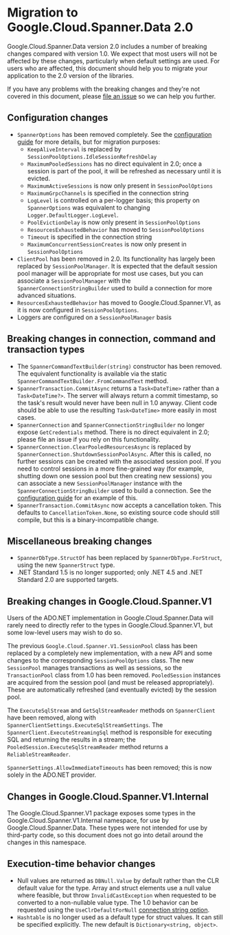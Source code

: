# Migration to Google.Cloud.Spanner.Data 2.0

Google.Cloud.Spanner.Data version 2.0 includes a number of breaking
changes compared with version 1.0. We expect that most users will
not be affected by these changes, particularly when default settings
are used. For users who are affected, this document should help you
to migrate your application to the 2.0 version of the libraries.

If you have any problems with the breaking changes and they're not
covered in this document, please [file an
issue](https://github.com/googleapis/google-cloud-dotnet/issues/new)
so we can help you further.

## Configuration changes

- `SpannerOptions` has been removed completely. See the [configuration
  guide](configuration.md) for more details, but for migration
  purposes:
  - `KeepAliveInterval` is replaced by `SessionPoolOptions.IdleSessionRefreshDelay`
  - `MaximumPooledSessions` has no direct equivalent in 2.0; once a session
  is part of the pool, it will be refreshed as necessary until it is evicted.
  - `MaximumActiveSessions` is now only present in `SessionPoolOptions`
  - `MaximumGrpcChannels` is specified in the connection string
  - `LogLevel` is controlled on a per-logger basis; this property on
    `SpannerOptions` was equivalent to changing
    `Logger.DefaultLogger.LogLevel`.
  - `PoolEvictionDelay` is now only present in `SessionPoolOptions`
  - `ResourcesExhaustedBehavior` has moved to `SessionPoolOptions`
  - `Timeout` is specified in the connection string
  - `MaximumConcurrentSessionCreates` is now only present in
    `SessionPoolOptions`
- `ClientPool` has been removed in 2.0. Its functionality has largely
  been replaced by `SessionPoolManager`. It is expected that the
  default session pool manager will be appropriate for most use cases,
  but you can associate a `SessionPoolManager` with the
  `SpannerConnectionStringBuilder` used to build a connection for more
  advanced situations.
- `ResourcesExhaustedBehavior` has moved to Google.Cloud.Spanner.V1,
  as it is now configured in `SessionPoolOptions`.
- Loggers are configured on a `SessionPoolManager` basis

## Breaking changes in connection, command and transaction types

- The `SpannerCommandTextBuilder(string)` constructor has been removed.
  The equivalent functionality is available via the static
  `SpannerCommandTextBuilder.FromCommandText` method.
- `SpannerTransaction.CommitAsync` returns a `Task<DateTime>` rather
  than a `Task<DateTime?>`. The server will always return a commit
  timestamp, so the task's result would never have been null in 1.0
  anyway. Client code should be able to use the resulting
  `Task<DateTime>` more easily in most cases.
- `SpannerConnection` and `SpannerConnectionStringBuilder` no longer
  expose `GetCredentials` method. There is no direct equivalent in 2.0;
  please file an issue if you rely on this functionality.
- `SpannerConnection.ClearPooledResourcesAsync` is replaced by
  `SpannerConnection.ShutdownSessionPoolAsync`. After this is called,
  no further sessions can be created with the associated session pool.
  If you need to control sessions in a more fine-grained way (for
  example, shutting down one session pool but then creating new
  sessions) you can associate a new `SessionPoolManager` instance with the
  `SpannerConnectionStringBuilder` used to build a connection. See
  the [configuration guide](configuration.md) for an example of this.
- `SpannerTransaction.CommitAsync` now accepts a cancellation token.
  This defaults to `CancellationToken.None`, so existing source code
  should still compile, but this is a binary-incompatible change.

## Miscellaneous breaking changes

- `SpannerDbType.StructOf` has been replaced by
  `SpannerDbType.ForStruct`, using the new `SpannerStruct` type.
- .NET Standard 1.5 is no longer supported; only .NET 4.5 and .NET Standard 2.0
  are supported targets.

## Breaking changes in Google.Cloud.Spanner.V1

Users of the ADO.NET implementation in Google.Cloud.Spanner.Data
will rarely need to directly refer to the types in
Google.Cloud.Spanner.V1, but some low-level users may wish to do so.

The previous `Google.Cloud.Spanner.V1.SessionPool` class has been
replaced by a completely new implementation, with a new API and some
changes to the corresponding `SessionPoolOptions` class. The new
`SessionPool` manages transactions as well as sessions, so the
`TransactionPool` class from 1.0 has been removed. `PooledSession`
instances are acquired from the session pool (and must be released
appropriately). These are automatically refreshed (and eventually
evicted) by the session pool.

The `ExecuteSqlStream` and `GetSqlStreamReader` methods on
`SpannerClient` have been removed, along with
`SpannerClientSettings.ExecuteSqlStreamSettings`. The
`SpannerClient.ExecuteStreamingSql` method is responsible for
executing SQL and returning the results in a stream;
the `PooledSession.ExecuteSqlStreamReader` method returns a
`ReliableStreamReader`.

`SpannerSettings.AllowImmediateTimeouts` has been removed; this is
now solely in the ADO.NET provider.

## Changes in Google.Cloud.Spanner.V1.Internal

The Google.Cloud.Spanner.V1 package exposes some types in the
Google.Cloud.Spanner.V1.Internal namespace, for use by
Google.Cloud.Spanner.Data. These types were not intended for
use by third-party code, so this document does not go into detail
around the changes in this namespace.

## Execution-time behavior changes

- Null values are returned as `DBNull.Value` by default rather
  than the CLR default value for the type. Array and struct elements
  use a null value where feasible, but throw `InvalidCastException`
  when requested to be converted to a non-nullable value type. The
  1.0 behavior can be requested using the `UseClrDefaultForNull`
  [connection string option](connection_string.md).
- `Hashtable` is no longer used as a default type for
  struct values. It can still be specified explicitly.
  The new default is `Dictionary<string, object>`.
